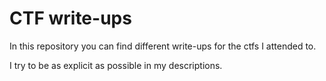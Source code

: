 # CTF write-ups

In this repository you can find different write-ups for the ctfs I attended to.

I try to be as explicit as possible in my descriptions.
